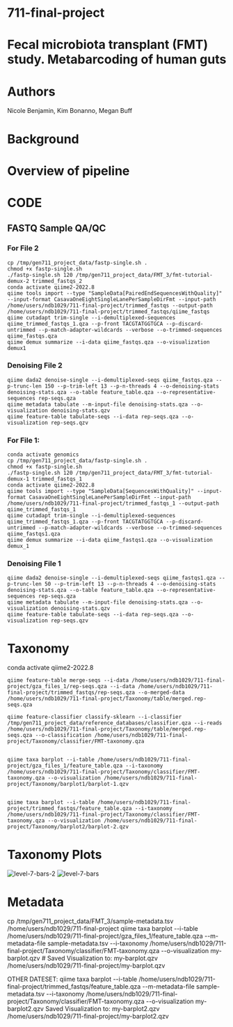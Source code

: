 # 711-final-project

# Fecal microbiota transplant (FMT) study. Metabarcoding of human guts

# Authors
Nicole Benjamin, Kim Bonanno, Megan Buff

# Background


# Overview of pipeline

# CODE

## FASTQ Sample QA/QC

### For File 2

    cp /tmp/gen711_project_data/fastp-single.sh .
    chmod +x fastp-single.sh
    ./fastp-single.sh 120 /tmp/gen711_project_data/FMT_3/fmt-tutorial-demux-2 trimmed_fastqs_2
    conda activate qiime2-2022.8
    qiime tools import --type "SampleData[PairedEndSequencesWithQuality]" --input-format CasavaOneEightSingleLanePerSampleDirFmt --input-path /home/users/ndb1029/711-final-project/trimmed_fastqs --output-path /home/users/ndb1029/711-final-project/trimmed_fastqs/qiime_fastqs
    qiime cutadapt trim-single --i-demultiplexed-sequences qiime_trimmed_fastqs_1.qza --p-front TACGTATGGTGCA --p-discard-untrimmed --p-match-adapter-wildcards --verbose --o-trimmed-sequences qiime_fastqs.qza
    qiime demux summarize --i-data qiime_fastqs.qza --o-visualization demux1


### Denoising File 2
    qiime dada2 denoise-single --i-demultiplexed-seqs qiime_fastqs.qza --p-trunc-len 150 --p-trim-left 13 --p-n-threads 4 --o-denoising-stats denoising-stats.qza --o-table feature_table.qza --o-representative-sequences rep-seqs.qza
    qiime metadata tabulate --m-input-file denoising-stats.qza --o-visualization denoising-stats.qzv
    qiime feature-table tabulate-seqs --i-data rep-seqs.qza --o-visualization rep-seqs.qzv


### For File 1:
    conda activate genomics
    cp /tmp/gen711_project_data/fastp-single.sh .
    chmod +x fastp-single.sh
    ./fastp-single.sh 120 /tmp/gen711_project_data/FMT_3/fmt-tutorial-demux-1 trimmed_fastqs_1
    conda activate qiime2-2022.8
    qiime tools import --type "SampleData[SequencesWithQuality]" --input-format CasavaOneEightSingleLanePerSampleDirFmt --input-path /home/users/ndb1029/711-final-project/trimmed_fastqs_1 --output-path qiime_trimmed_fastqs_1
    qiime cutadapt trim-single --i-demultiplexed-sequences qiime_trimmed_fastqs_1.qza --p-front TACGTATGGTGCA --p-discard-untrimmed --p-match-adapter-wildcards --verbose --o-trimmed-sequences qiime_fastqs1.qza
    qiime demux summarize --i-data qiime_fastqs1.qza --o-visualization demux_1

### Denoising File 1
    qiime dada2 denoise-single --i-demultiplexed-seqs qiime_fastqs1.qza --p-trunc-len 50 --p-trim-left 13 --p-n-threads 4 --o-denoising-stats denoising-stats.qza --o-table feature_table.qza --o-representative-sequences rep-seqs.qza
    qiime metadata tabulate --m-input-file denoising-stats.qza --o-visualization denoising-stats.qzv
    qiime feature-table tabulate-seqs --i-data rep-seqs.qza --o-visualization rep-seqs.qzv
    
    
# Taxonomy
  conda activate qiime2-2022.8

    qiime feature-table merge-seqs --i-data /home/users/ndb1029/711-final-project/gza_files_1/rep-seqs.qza --i-data /home/users/ndb1029/711-final-project/trimmed_fastqs/rep-seqs.qza --o-merged-data /home/users/ndb1029/711-final-project/Taxonomy/table/merged.rep-seqs.qza

    qiime feature-classifier classify-sklearn --i-classifier /tmp/gen711_project_data/reference_databases/classifier.qza --i-reads /home/users/ndb1029/711-final-project/Taxonomy/table/merged.rep-seqs.qza --o-classification /home/users/ndb1029/711-final-project/Taxonomy/classifier/FMT-taxonomy.qza


    qiime taxa barplot --i-table /home/users/ndb1029/711-final-project/gza_files_1/feature_table.qza --i-taxonomy /home/users/ndb1029/711-final-project/Taxonomy/classifier/FMT-taxonomy.qza --o-visualization /home/users/ndb1029/711-final-project/Taxonomy/barplot1/barplot-1.qzv


    qiime taxa barplot --i-table /home/users/ndb1029/711-final-project/trimmed_fastqs/feature_table.qza --i-taxonomy /home/users/ndb1029/711-final-project/Taxonomy/classifier/FMT-taxonomy.qza --o-visualization /home/users/ndb1029/711-final-project/Taxonomy/barplot2/barplot-2.qzv
    
    
# Taxonomy Plots 
![level-7-bars-2](https://user-images.githubusercontent.com/130377747/235944118-d5ec5bd2-8c5a-49cd-bab1-49c9ca4f8a96.svg)
![level-7-bars](https://user-images.githubusercontent.com/130377747/235944124-410505f8-da6d-4a54-b0d8-d692a458b38e.svg)


# Metadata 
cp /tmp/gen711_project_data/FMT_3/sample-metadata.tsv /home/users/ndb1029/711-final-project
qiime taxa barplot --i-table /home/users/ndb1029/711-final-project/gza_files_1/feature_table.qza --m-metadata-file sample-metadata.tsv --i-taxonomy /home/users/ndb1029/711-final-project/Taxonomy/classifier/FMT-taxonomy.qza --o-visualization my-barplot.qzv
    # Saved Visualization to: my-barplot.qzv
    /home/users/ndb1029/711-final-project/my-barplot.qzv



OTHER DATESET:
qiime taxa barplot --i-table /home/users/ndb1029/711-final-project/trimmed_fastqs/feature_table.qza --m-metadata-file sample-metadata.tsv --i-taxonomy /home/users/ndb1029/711-final-project/Taxonomy/classifier/FMT-taxonomy.qza --o-visualization my-barplot2.qzv
    Saved Visualization to: my-barplot2.qzv
    /home/users/ndb1029/711-final-project/my-barplot2.qzv

